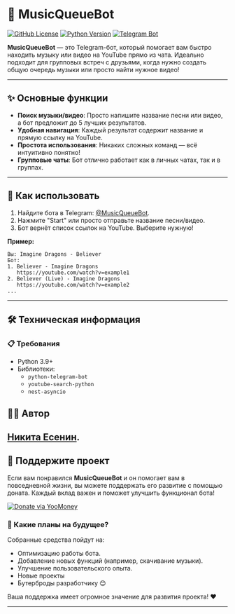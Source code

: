 # 🎵 MusicQueueBot

[![GitHub License](https://img.shields.io/badge/license-MIT-blue.svg)](https://github.com/yourusername/YT-Search-bot-TG/blob/main/LICENSE)
[![Python Version](https://img.shields.io/badge/python-3.11+-blue.svg)](https://www.python.org/)
[![Telegram Bot](https://img.shields.io/badge/telegram-bot-green.svg)](https://t.me/YourBotUsername)

**MusicQueueBot** — это Telegram-бот, который помогает вам быстро находить музыку или видео на YouTube прямо из чата. Идеально подходит для групповых встреч с друзьями, когда нужно создать общую очередь музыки или просто найти нужное видео!

---

## ✨ Основные функции

- **Поиск музыки/видео**: Просто напишите название песни или видео, а бот предложит до 5 лучших результатов.
- **Удобная навигация**: Каждый результат содержит название и прямую ссылку на YouTube.
- **Простота использования**: Никаких сложных команд — всё интуитивно понятно!
- **Групповые чаты**: Бот отлично работает как в личных чатах, так и в группах.

---

## 🚀 Как использовать

1. Найдите бота в Telegram: [@MusicQueueBot](https://t.me/YourBotUsername).
2. Нажмите "Start" или просто отправьте название песни/видео.
3. Бот вернёт список ссылок на YouTube. Выберите нужную!

**Пример:**
```
Вы: Imagine Dragons - Believer
Бот:
1. Believer - Imagine Dragons
   https://youtube.com/watch?v=example1
2. Believer (Live) - Imagine Dragons
   https://youtube.com/watch?v=example2
...
```

---

## 🛠️ Техническая информация

### 📋 Требования

- Python 3.9+
- Библиотеки:
  - `python-telegram-bot`
  - `youtube-search-python`
  - `nest-asyncio`

## 👨‍💻 Автор

 [Никита Есенин](https://github.com/unclenoname).
---

## 🎁 Поддержите проект

Если вам понравился **MusicQueueBot** и он помогает вам в повседневной жизни, вы можете поддержать его развитие с помощью доната. Каждый вклад важен и поможет улучшить функционал бота!

[![Donate via YooMoney](https://img.shields.io/badge/YooMoney-Поддержать-brightgreen.svg)](https://yoomoney.ru/fundraise/184U0V0PRRR.250201)

### 🙌 Какие планы на будущее?
Собранные средства пойдут на:
- Оптимизацию работы бота.
- Добавление новых функций (например, скачивание музыки).
- Улучшение пользовательского опыта.
- Новые проекты
- Бутерброды разработчику 😊

Ваша поддержка имеет огромное значение для развития проекта! ❤️

---


